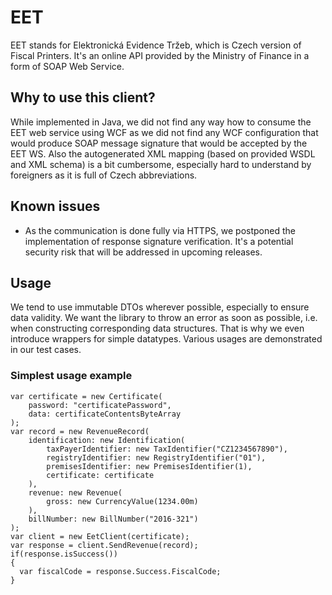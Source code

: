 # EET
EET stands for Elektronická Evidence Tržeb, which is Czech version of Fiscal Printers.
It's an online API provided by the Ministry of Finance in a form of SOAP Web Service.

## Why to use this client?
While implemented in Java, we did not find any way how to consume the EET web service using WCF as we did not find any WCF configuration that would produce SOAP message signature that would be accepted by the EET WS.
Also the autogenerated XML mapping (based on provided WSDL and XML schema) is a bit cumbersome, especially hard to understand by foreigners as it is full of Czech abbreviations.

## Known issues
- As the communication is done fully via HTTPS, we postponed the implementation of response signature verification. It's a potential security risk that will be addressed in upcoming releases.

## Usage
We tend to use immutable DTOs wherever possible, especially to ensure data validity.
We want the library to throw an error as soon as possible, i.e. when constructing corresponding data structures.
That is why we even introduce wrappers for simple datatypes.
Various usages are demonstrated in our test cases.

### Simplest usage example
```
var certificate = new Certificate(
    password: "certificatePassword",
    data: certificateContentsByteArray
);
var record = new RevenueRecord(
    identification: new Identification(
        taxPayerIdentifier: new TaxIdentifier("CZ1234567890"),
        registryIdentifier: new RegistryIdentifier("01"),
        premisesIdentifier: new PremisesIdentifier(1),
        certificate: certificate
    ),
    revenue: new Revenue(
        gross: new CurrencyValue(1234.00m)
    ),
    billNumber: new BillNumber("2016-321")
);
var client = new EetClient(certificate);
var response = client.SendRevenue(record);
if(response.isSuccess())
{
  var fiscalCode = response.Success.FiscalCode;
}
```
